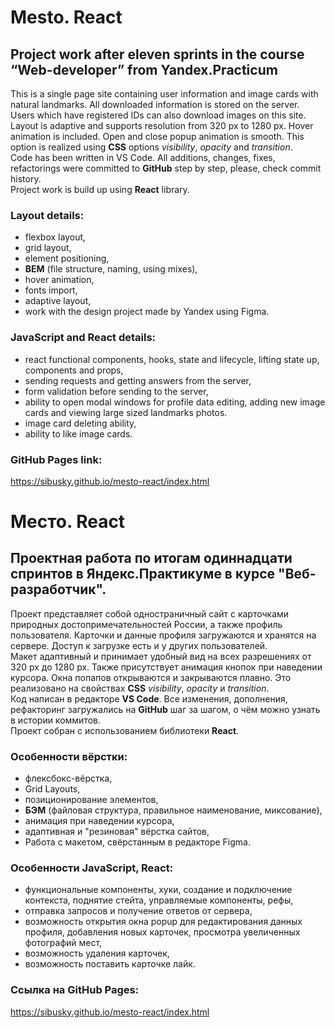 # Mesto. React

## Project work after eleven sprints in the course “Web-developer” from Yandex.Practicum

This is a single page site containing user information and image cards with natural landmarks. All downloaded information is stored on the server. Users which have registered IDs can also download images on this site.   
Layout is adaptive and supports resolution from 320 px to 1280 px. Hover animation is included. Open and close popup animation is smooth. This option is realized using **CSS** options _visibility_, _opacity_ and _transition_.   
Code has been written in VS Code. All additions, changes, fixes, refactorings were committed to **GitHub** step by step, please, check commit history.   
Project work is build up using **React** library.   

### Layout details:
- flexbox layout,
- grid layout,
- element positioning,
- **BEM** (file structure, naming, using mixes),
- hover animation,
- fonts import,
- adaptive layout,
- work with the design project made by Yandex using Figma.

### **JavaScript** and **React** details:
- react functional components, hooks, state and lifecycle, lifting state up, components and props,
- sending requests and getting answers from the server,
- form validation before sending to the server,
- ability to open modal windows for profile data editing, adding new image cards and viewing large sized landmarks photos.
- image card deleting ability,
- ability to like image cards.

### GitHub Pages link:

https://sibusky.github.io/mesto-react/index.html

# Место. React

## Проектная работа по итогам одиннадцати спринтов в Яндекс.Практикуме в курсе "Веб-разработчик".

Проект представляет собой одностраничный сайт с  карточками природных достопримечательностей России, а также профиль пользователя. Карточки и данные профиля загружаются и хранятся на сервере. Доступ к загрузке есть и у других пользователей.    
Макет адаптивный и принимает удобный вид на всех разрешениях от 320 px до 1280 px. Также присутствует анимация кнопок при наведении курсора. Окна попапов открываются и закрываются плавно. Это реализовано на свойствах **CSS** _visibility_, _opacity_ и _transition_.   
Код написан в редакторе **VS Code**. Все изменения, дополнения, рефакторинг загружались на **GitHub** шаг за шагом, о чём можно узнать в истории коммитов.   
Проект собран с использованием библиотеки **React**.   

### Особенности вёрстки:
- флексбокс-вёрстка,
- Grid Layouts,
- позиционирование элементов,
- **БЭМ** (файловая структура, правильное наименование, миксование),
- анимация при наведении курсора,
- адаптивная и "резиновая" вёрстка сайтов,
- Работа с макетом, свёрстанным в редакторе Figma.

### Особенности **JavaScript**, **React**:
- функциональные компоненты, хуки, создание и подключение контекста, поднятие стейта, управляемые компоненты, рефы,
- отправка запросов и получение ответов от сервера,
- возможность открытия окна popup для редактирования данных профиля, добавления новых карточек, просмотра увеличенных фотографий мест,
- возможность удаления карточек,
- возможность поставить карточке лайк.

### Ссылка на GitHub Pages:

https://sibusky.github.io/mesto-react/index.html
